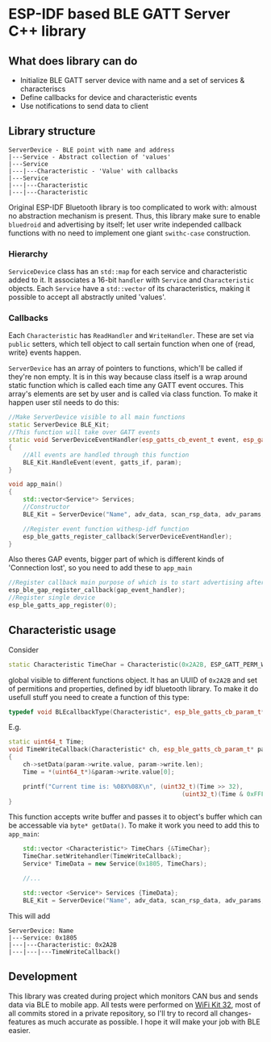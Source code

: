 # ESP-IDF based BLE GATT Server C++ library

## What does library can do

- Initialize BLE GATT server device with name and a set of services & characteriscs
- Define callbacks for device and characteristic events
- Use notifications to send data to client

## Library structure

```text
ServerDevice - BLE point with name and address
|---Service - Abstract collection of 'values'
|---Service
|---|---Characteristic - 'Value' with callbacks
|---Service
|---|---Characteristic
|---|---Characteristic
```

Original ESP-IDF Bluetooth library is too complicated to work with: almoust no abstraction mechanism is present. Thus, this library make sure to enable `bluedroid` and advertising by itself; let user write independed callback functions with no need to implement one giant `swithc-case` construction.

### Hierarchy

`ServiceDevice` class has an `std::map` for each service and characteristic added to it. It associates a 16-bit `handler` with `Service` and `Characteristic` objects. Each `Service` have a `std::vector` of its characteristics, making it possible to accept all abstractly united 'values'.

### Callbacks

Each `Characteristic` has `ReadHandler` and `WriteHandler`. These are set via `public` setters, which tell object to call sertain function when one of {read, write} events happen.

`ServerDevice` has an array of pointers to functions, which'll be called if they're non empty. It is in this way because class itself is a wrap around static function which is called each time any GATT event occures. This array's elements are set by user and is called via class function. To make it happen user stil needs to do this:

```C++
//Make ServerDevice visible to all main functions
static ServerDevice BLE_Kit;
//This function will take over GATT events
static void ServerDeviceEventHandler(esp_gatts_cb_event_t event, esp_gatt_if_t gatts_if, esp_ble_gatts_cb_param_t *param)
{
    //All events are handled through this function
    BLE_Kit.HandleEvent(event, gatts_if, param);
}

void app_main()
{
    std::vector<Service*> Services;
    //Constructor
    BLE_Kit = ServerDevice("Name", adv_data, scan_rsp_data, adv_params, Services);

    //Register event function withesp-idf function
    esp_ble_gatts_register_callback(ServerDeviceEventHandler);
}
```

Also theres GAP events, bigger part of which is different kinds of 'Connection lost', so you need to add these to `app_main`

```C++
//Register callback main purpose of which is to start advertising after disconnect
esp_ble_gap_register_callback(gap_event_handler);
//Register single device
esp_ble_gatts_app_register(0);
```

## Characteristic usage

Consider

```C++
static Characteristic TimeChar = Characteristic(0x2A2B, ESP_GATT_PERM_WRITE | ESP_GATT_PERM_READ, ESP_GATT_CHAR_PROP_BIT_WRITE | ESP_GATT_CHAR_PROP_BIT_READ);
```

global visible to different functions object. It has an UUID of `0x2A2B` and set of permitions and properties, defined by idf bluetooth library. To make it do usefull stuff you need to create a function of this type:

```C++
typedef void BLEcallbackType(Characteristic*, esp_ble_gatts_cb_param_t*);
```

E.g.

```C++
static uint64_t Time;
void TimeWriteCallback(Characteristic* ch, esp_ble_gatts_cb_param_t* param)
{
    ch->setData(param->write.value, param->write.len);
    Time = *(uint64_t*)&param->write.value[0];

    printf("Current time is: %08X%08X\n", (uint32_t)(Time >> 32),
                                                (uint32_t)(Time & 0xFFFFFFFF));
}
```

This function accepts write buffer and passes it to object's buffer which can be accessable via `byte* getData()`. To make it work you need to add this to `app_main`:

```C++
    std::vector <Characteristic*> TimeChars {&TimeChar};
    TimeChar.setWritehandler(TimeWriteCallback);
    Service* TimeData = new Service(0x1805, TimeChars);

    //...

    std::vector <Service*> Services {TimeData};
    BLE_Kit = ServerDevice("Name", adv_data, scan_rsp_data, adv_params, Services);
```

This will add 

```text
ServerDevice: Name
|---Service: 0x1805
|---|---Characteristic: 0x2A2B
|---|---|---TimeWriteCallback()
```

## Development

This library was created during project which monitors CAN bus and sends data via BLE to mobile app. All tests were performed on [WiFi Kit 32](https://heltec.org/project/wifi-kit-32/), most of all commits stored in a private repository, so I'll try to record all changes-features as much accurate as possible. I hope it will make your job with BLE easier.
